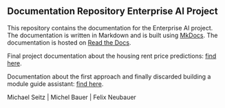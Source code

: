 ## Documentation Repository Enterprise AI Project 

This repository contains the documentation for the Enterprise AI project. The documentation is written in Markdown and is built using [MkDocs](https://www.mkdocs.org/). The documentation is hosted on [Read the Docs](https://readthedocs.org/).

Final project documentation about the housing rent price predictions: [find here](01_price_recommendation.md).

Documentation about the first approach and finally discarded building a module guide assistant: [find here](02_module_guide_assistant.md).


Michael Seitz | Michel Bauer | Felix Neubauer